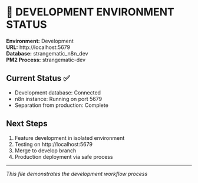 # 🎯 DEVELOPMENT ENVIRONMENT STATUS

**Environment:** Development  
**URL:** http://localhost:5679  
**Database:** strangematic_n8n_dev  
**PM2 Process:** strangematic-dev  

## Current Status ✅
- Development database: Connected
- n8n instance: Running on port 5679
- Separation from production: Complete

## Next Steps
1. Feature development in isolated environment
2. Testing on http://localhost:5679
3. Merge to develop branch
4. Production deployment via safe process

---
*This file demonstrates the development workflow process*
